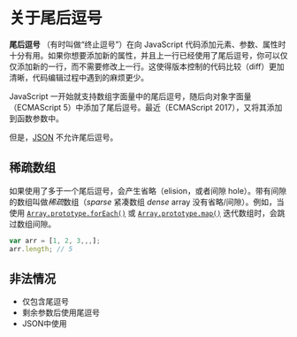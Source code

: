 # 关于尾后逗号

**尾后逗号** （有时叫做“终止逗号”）在向 JavaScript 代码添加元素、参数、属性时十分有用。如果你想要添加新的属性，并且上一行已经使用了尾后逗号，你可以仅仅添加新的一行，而不需要修改上一行。这使得版本控制的代码比较（diff）更加清晰，代码编辑过程中遇到的麻烦更少。

JavaScript 一开始就支持数组字面量中的尾后逗号，随后向对象字面量（ECMAScript 5）中添加了尾后逗号。最近（ECMAScript 2017），又将其添加到函数参数中。

但是，[JSON](https://developer.mozilla.org/zh-CN/docs/Glossary/JSON) 不允许尾后逗号。

## 稀疏数组

如果使用了多于一个尾后逗号，会产生省略（elision，或者间隙 hole）。带有间隙的数组叫做*稀疏*数组（*sparse* 紧凑数组 *dense* array 没有省略/间隙）。例如，当使用 [`Array.prototype.forEach()`](https://developer.mozilla.org/zh-CN/docs/Web/JavaScript/Reference/Global_Objects/Array/forEach) 或 [`Array.prototype.map()`](https://developer.mozilla.org/zh-CN/docs/Web/JavaScript/Reference/Global_Objects/Array/map) 迭代数组时，会跳过数组间隙。

```javascript
var arr = [1, 2, 3,,,];
arr.length; // 5
```

## 非法情况

- 仅包含尾逗号
- 剩余参数后使用尾逗号
- JSON中使用